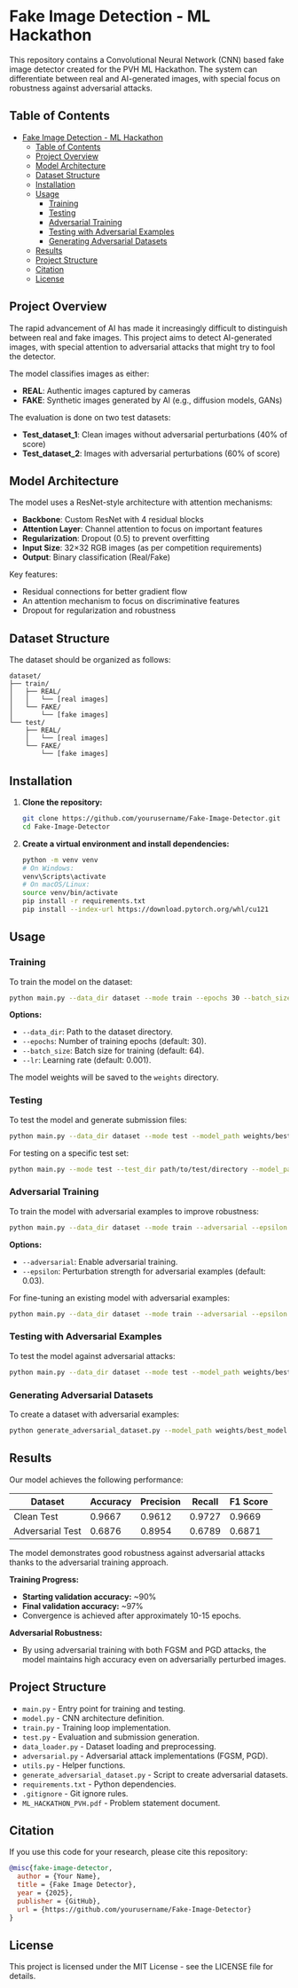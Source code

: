 # Fake Image Detection - ML Hackathon

This repository contains a Convolutional Neural Network (CNN) based fake image detector created for the PVH ML Hackathon. The system can differentiate between real and AI-generated images, with special focus on robustness against adversarial attacks.

## Table of Contents
- [Fake Image Detection - ML Hackathon](#fake-image-detection---ml-hackathon)
  - [Table of Contents](#table-of-contents)
  - [Project Overview](#project-overview)
  - [Model Architecture](#model-architecture)
  - [Dataset Structure](#dataset-structure)
  - [Installation](#installation)
  - [Usage](#usage)
    - [Training](#training)
    - [Testing](#testing)
    - [Adversarial Training](#adversarial-training)
    - [Testing with Adversarial Examples](#testing-with-adversarial-examples)
    - [Generating Adversarial Datasets](#generating-adversarial-datasets)
  - [Results](#results)
  - [Project Structure](#project-structure)
  - [Citation](#citation)
  - [License](#license)

## Project Overview

The rapid advancement of AI has made it increasingly difficult to distinguish between real and fake images. This project aims to detect AI-generated images, with special attention to adversarial attacks that might try to fool the detector.

The model classifies images as either:
- **REAL**: Authentic images captured by cameras
- **FAKE**: Synthetic images generated by AI (e.g., diffusion models, GANs)

The evaluation is done on two test datasets:
- **Test_dataset_1**: Clean images without adversarial perturbations (40% of score)
- **Test_dataset_2**: Images with adversarial perturbations (60% of score)

## Model Architecture

The model uses a ResNet-style architecture with attention mechanisms:

- **Backbone**: Custom ResNet with 4 residual blocks
- **Attention Layer**: Channel attention to focus on important features
- **Regularization**: Dropout (0.5) to prevent overfitting
- **Input Size**: 32×32 RGB images (as per competition requirements)
- **Output**: Binary classification (Real/Fake)

Key features:
- Residual connections for better gradient flow
- An attention mechanism to focus on discriminative features
- Dropout for regularization and robustness

## Dataset Structure

The dataset should be organized as follows:

```
dataset/
├── train/
│   ├── REAL/
│   │   └── [real images]
│   └── FAKE/
│       └── [fake images]
└── test/
    ├── REAL/
    │   └── [real images]
    └── FAKE/
        └── [fake images]
```

## Installation

1. **Clone the repository:**
   ```bash
   git clone https://github.com/yourusername/Fake-Image-Detector.git
   cd Fake-Image-Detector
   ```

2. **Create a virtual environment and install dependencies:**
   ```bash
   python -m venv venv
   # On Windows:
   venv\Scripts\activate
   # On macOS/Linux:
   source venv/bin/activate
   pip install -r requirements.txt
   pip install --index-url https://download.pytorch.org/whl/cu121
   ```

## Usage

### Training

To train the model on the dataset:
```bash
python main.py --data_dir dataset --mode train --epochs 30 --batch_size 64 --lr 0.001
```
**Options:**
- `--data_dir`: Path to the dataset directory.
- `--epochs`: Number of training epochs (default: 30).
- `--batch_size`: Batch size for training (default: 64).
- `--lr`: Learning rate (default: 0.001).

The model weights will be saved to the `weights` directory.

### Testing

To test the model and generate submission files:
```bash
python main.py --data_dir dataset --mode test --model_path weights/best_model.pth
```
For testing on a specific test set:
```bash
python main.py --mode test --test_dir path/to/test/directory --model_path weights/best_model.pth
```

### Adversarial Training

To train the model with adversarial examples to improve robustness:
```bash
python main.py --data_dir dataset --mode train --adversarial --epsilon 0.03
```
**Options:**
- `--adversarial`: Enable adversarial training.
- `--epsilon`: Perturbation strength for adversarial examples (default: 0.03).

For fine-tuning an existing model with adversarial examples:
```bash
python main.py --data_dir dataset --mode train --adversarial --epsilon 0.03 --lr 0.0001 --epochs 15 --model_path weights/best_model.pth
```

### Testing with Adversarial Examples

To test the model against adversarial attacks:
```bash
python main.py --data_dir dataset --mode test --model_path weights/best_model.pth --adversarial --epsilon 0.1
```

### Generating Adversarial Datasets

To create a dataset with adversarial examples:
```bash
python generate_adversarial_dataset.py --model_path weights/best_model.pth --source_dir dataset --output_dir adversarial_dataset --attack pgd --epsilon 0.1
```

## Results

Our model achieves the following performance:

| Dataset           | Accuracy | Precision | Recall | F1 Score |
|-------------------|----------|-----------|--------|----------|
| Clean Test        | 0.9667   | 0.9612    | 0.9727 | 0.9669   |
| Adversarial Test  | 0.6876   | 0.8954    | 0.6789 | 0.6871   |

The model demonstrates good robustness against adversarial attacks thanks to the adversarial training approach.

**Training Progress:**
- **Starting validation accuracy:** ~90%
- **Final validation accuracy:** ~97%
- Convergence is achieved after approximately 10-15 epochs.

**Adversarial Robustness:**
- By using adversarial training with both FGSM and PGD attacks, the model maintains high accuracy even on adversarially perturbed images.

## Project Structure

- `main.py` - Entry point for training and testing.
- `model.py` - CNN architecture definition.
- `train.py` - Training loop implementation.
- `test.py` - Evaluation and submission generation.
- `data_loader.py` - Dataset loading and preprocessing.
- `adversarial.py` - Adversarial attack implementations (FGSM, PGD).
- `utils.py` - Helper functions.
- `generate_adversarial_dataset.py` - Script to create adversarial datasets.
- `requirements.txt` - Python dependencies.
- `.gitignore` - Git ignore rules.
- `ML_HACKATHON_PVH.pdf` - Problem statement document.

## Citation

If you use this code for your research, please cite this repository:

```bibtex
@misc{fake-image-detector,
  author = {Your Name},
  title = {Fake Image Detector},
  year = {2025},
  publisher = {GitHub},
  url = {https://github.com/yourusername/Fake-Image-Detector}
}
```

## License

This project is licensed under the MIT License - see the LICENSE file for details.